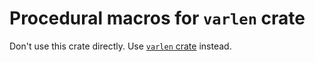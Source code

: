 # Procedural macros for `varlen` crate

Don't use this crate directly. Use [`varlen` crate](https://crates.io/varlen) instead.
